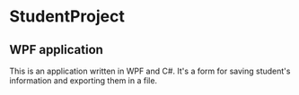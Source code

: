 # StudentProject
## WPF application
This is an application written in WPF and C#. It's a form for saving student's information and exporting them in a file.
